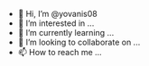 - 👋 Hi, I’m @yovanis08
- 👀 I’m interested in ...
- 🌱 I’m currently learning ...
- 💞️ I’m looking to collaborate on ...
- 📫 How to reach me ...

<!---
yovanis08/yovanis08 is a ✨ special ✨ repository because its `README.md` (this file) appears on your GitHub profile.
You can click the Preview link to take a look at your changes.
---hay muchas cosas que se pueden hacer con personas que aman el entorno
Hoy quiero ser parte de esa gran multitud ,sabiendo que un futuro sobre este planeta debemos asegurarlo
Después de tantas restricciones al fin salgo a la luz dando fe .de muchos sinsabores 
Espero poder colaborar con pi Network
Uno de los proyectos más importantes de estos momentos con muchas personas muy capaces de mirar este mundo de otra manera

